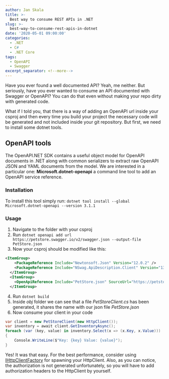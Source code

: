 ```yaml
---
author: Jan Skala
title: >-
  Best way to consume REST APIs in .NET
slug: >-
  best-way-to-consume-rest-apis-in-dotnet
date: '2020-05-01 09:00:00'
categories:
  - .NET
  - C#
  - .NET Core
tags:
  - OpenAPI
  - Swagger
excerpt_separator: <!--more-->
---
```

Have you ever found a well documented API? Yeah, me neither. But seriously, have you ever wanted to consume an API documented with Swagger or OpenAPI? You can do that even without making your repo dirty with generated code.
<!--more-->

What if I told you, that there is a way of adding an OpenAPI url inside your csproj and then every time you build your project the necessary code will be generated and not included inside your git repository. But first, we need to install some dotnet tools.

## OpenAPI tools
The OpenAPI.NET SDK contains a useful object model for OpenAPI documents in .NET along with common serializers to extract raw OpenAPI JSON and YAML documents from the model. We are interested in a particular one: 
**Microsoft.dotnet-openapi** a command line tool to add an OpenAPI service reference.
### Installation
To install this tool simply run:
`dotnet tool install --global Microsoft.dotnet-openapi --version 3.1.1`
### Usage
1. Navigate to the folder with your csproj
2. Run `dotnet openapi add url https://petstore.swagger.io/v2/swagger.json --output-file PetStore.json`
3. Now your csproj should be modified like this:
```xml
<ItemGroup>
    <PackageReference Include="Newtonsoft.Json" Version="12.0.2" />
    <PackageReference Include="NSwag.ApiDescription.Client" Version="13.0.5" />
  </ItemGroup>
  <ItemGroup>
    <OpenApiReference Include="PetStore.json" SourceUrl="https://petstore.swagger.io/v2/swagger.json" />
  </ItemGroup>
```
4. Run `dotnet build`
5. Inside *obj* folder we can see that a file *PetStoreClient.cs* has been generated, it shares the name with our json file *PetStore.json*
6. Now consume your client in your code

```csharp
var client = new PetStoreClient(new HttpClient());
var inventory = await client.GetInventoryAsync();
foreach (var (key, value) in inventory.Select(x => (x.Key, x.Value)))
{
    Console.WriteLine($"Key: {key} Value: {value}");
}
```

Yes! It was that easy. For the best performance, consider using [IHttpClientFactory](https://docs.microsoft.com/en-us/dotnet/api/system.net.http.ihttpclientfactory?view=dotnet-plat-ext-3.1) for spawning your HttpClient. Also, as you can notice, the authorization is not generated unfortunately, so you will have to add authorization headers to the HttpClient by yourself.
